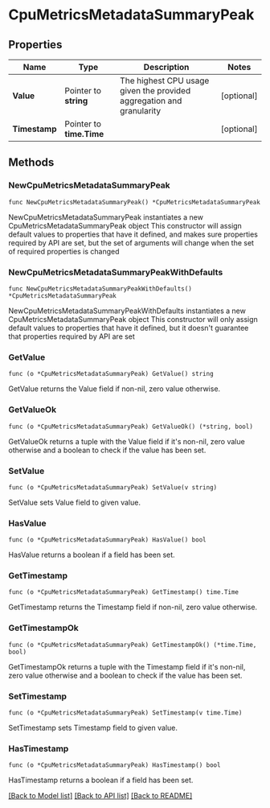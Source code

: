 # CpuMetricsMetadataSummaryPeak

## Properties

Name | Type | Description | Notes
------------ | ------------- | ------------- | -------------
**Value** | Pointer to **string** | The highest CPU usage given the provided aggregation and granularity | [optional] 
**Timestamp** | Pointer to **time.Time** |  | [optional] 

## Methods

### NewCpuMetricsMetadataSummaryPeak

`func NewCpuMetricsMetadataSummaryPeak() *CpuMetricsMetadataSummaryPeak`

NewCpuMetricsMetadataSummaryPeak instantiates a new CpuMetricsMetadataSummaryPeak object
This constructor will assign default values to properties that have it defined,
and makes sure properties required by API are set, but the set of arguments
will change when the set of required properties is changed

### NewCpuMetricsMetadataSummaryPeakWithDefaults

`func NewCpuMetricsMetadataSummaryPeakWithDefaults() *CpuMetricsMetadataSummaryPeak`

NewCpuMetricsMetadataSummaryPeakWithDefaults instantiates a new CpuMetricsMetadataSummaryPeak object
This constructor will only assign default values to properties that have it defined,
but it doesn't guarantee that properties required by API are set

### GetValue

`func (o *CpuMetricsMetadataSummaryPeak) GetValue() string`

GetValue returns the Value field if non-nil, zero value otherwise.

### GetValueOk

`func (o *CpuMetricsMetadataSummaryPeak) GetValueOk() (*string, bool)`

GetValueOk returns a tuple with the Value field if it's non-nil, zero value otherwise
and a boolean to check if the value has been set.

### SetValue

`func (o *CpuMetricsMetadataSummaryPeak) SetValue(v string)`

SetValue sets Value field to given value.

### HasValue

`func (o *CpuMetricsMetadataSummaryPeak) HasValue() bool`

HasValue returns a boolean if a field has been set.

### GetTimestamp

`func (o *CpuMetricsMetadataSummaryPeak) GetTimestamp() time.Time`

GetTimestamp returns the Timestamp field if non-nil, zero value otherwise.

### GetTimestampOk

`func (o *CpuMetricsMetadataSummaryPeak) GetTimestampOk() (*time.Time, bool)`

GetTimestampOk returns a tuple with the Timestamp field if it's non-nil, zero value otherwise
and a boolean to check if the value has been set.

### SetTimestamp

`func (o *CpuMetricsMetadataSummaryPeak) SetTimestamp(v time.Time)`

SetTimestamp sets Timestamp field to given value.

### HasTimestamp

`func (o *CpuMetricsMetadataSummaryPeak) HasTimestamp() bool`

HasTimestamp returns a boolean if a field has been set.


[[Back to Model list]](../README.md#documentation-for-models) [[Back to API list]](../README.md#documentation-for-api-endpoints) [[Back to README]](../README.md)


